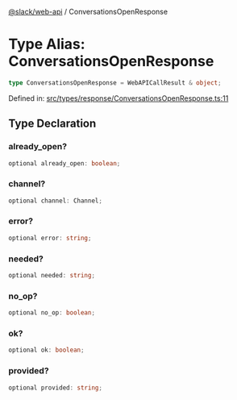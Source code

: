 [@slack/web-api](../index.md) / ConversationsOpenResponse

# Type Alias: ConversationsOpenResponse

```ts
type ConversationsOpenResponse = WebAPICallResult & object;
```

Defined in: [src/types/response/ConversationsOpenResponse.ts:11](https://github.com/slackapi/node-slack-sdk/blob/main/packages/web-api/src/types/response/ConversationsOpenResponse.ts#L11)

## Type Declaration

### already\_open?

```ts
optional already_open: boolean;
```

### channel?

```ts
optional channel: Channel;
```

### error?

```ts
optional error: string;
```

### needed?

```ts
optional needed: string;
```

### no\_op?

```ts
optional no_op: boolean;
```

### ok?

```ts
optional ok: boolean;
```

### provided?

```ts
optional provided: string;
```
